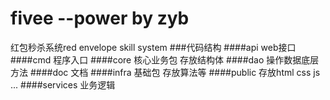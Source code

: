 # fivee    --power by zyb
红包秒杀系统red envelope skill system
###代码结构
####api web接口
####cmd 程序入口
####core 核心业务包 存放结构体
####dao 操作数据底层方法
####doc 文档
####infra 基础包 存放算法等
####public 存放html css js ...
####services 业务逻辑